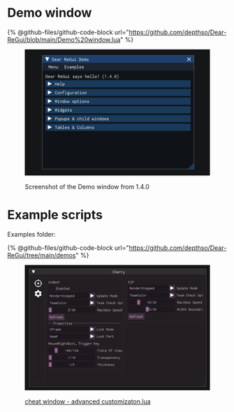 # Demo window

{% @github-files/github-code-block url="<https://github.com/depthso/Dear-ReGui/blob/main/Demo%20window.lua>" %}

<figure><img src="https://github.com/lghft/i/blob/main/Libraries/ReguiDoc/Pics/reguiDemoWin.png" alt=""><figcaption><p>Screenshot of the Demo window from 1.4.0</p></figcaption></figure>

# Example scripts

Examples folder:

{% @github-files/github-code-block url="<https://github.com/depthso/Dear-ReGui/tree/main/demos>" %}

<figure><img src="https://github.com/lghft/i/blob/main/Libraries/ReguiDoc/Pics/reguiDemoWin2.png" alt=""><figcaption><p><a href="https://github.com/depthso/Dear-ReGui/blob/main/demos/cheat%20window%20-%20advanced%20customizaton.lua">cheat window - advanced customizaton.lua</a></p></figcaption></figure>
